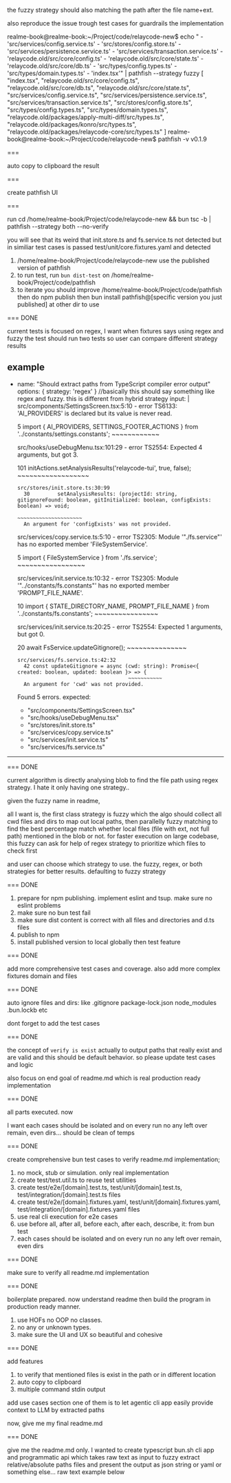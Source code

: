 the fuzzy strategy should also matching the path after the file name+ext.

also reproduce the issue trough test cases for guardrails the implementation

realme-book@realme-book:~/Project/code/relaycode-new$ echo " - 'src/services/config.service.ts'
          - 'src/stores/config.store.ts'
          - 'src/services/persistence.service.ts'
          - 'src/services/transaction.service.ts'
          - 'relaycode.old/src/core/config.ts'
          - 'relaycode.old/src/core/state.ts'
          - 'relaycode.old/src/core/db.ts'
          - 'src/types/config.types.ts'
          - 'src/types/domain.types.ts'
          - 'index.tsx'" | pathfish --strategy fuzzy
[
  "index.tsx",
  "relaycode.old/src/core/config.ts",
  "relaycode.old/src/core/db.ts",
  "relaycode.old/src/core/state.ts",
  "src/services/config.service.ts",
  "src/services/persistence.service.ts",
  "src/services/transaction.service.ts",
  "src/stores/config.store.ts",
  "src/types/config.types.ts",
  "src/types/domain.types.ts",
  "relaycode.old/packages/apply-multi-diff/src/types.ts",
  "relaycode.old/packages/konro/src/types.ts",
  "relaycode.old/packages/relaycode-core/src/types.ts"
]
realme-book@realme-book:~/Project/code/relaycode-new$ pathfish -v
v0.1.9

===

auto copy to clipboard the result

===

create pathfish UI

===

run cd /home/realme-book/Project/code/relaycode-new && bun tsc -b | pathfish --strategy both --no-verify

you will see that its weird that init.store.ts and fs.service.ts not detected but in similiar test cases is passed test/unit/core.fixtures.yaml and detected

1. /home/realme-book/Project/code/relaycode-new use the published version of pathfish
2. to run test, run `bun dist-test` on /home/realme-book/Project/code/pathfish
3. to iterate you should improve /home/realme-book/Project/code/pathfish then do npm publish then bun install pathfish@[specific version you just published] at other dir to use



=== DONE

current tests is focused on regex, I want when fixtures says using regex and fuzzy the test should run two tests so user can compare different strategy results

 example
-------------

- name: "Should extract paths from TypeScript compiler error output"
  options: { strategy: 'regex'  } //basically this should say something like regex and fuzzy. this is different from hybrid strategy
  input: |
    src/components/SettingsScreen.tsx:5:10 - error TS6133: 'AI_PROVIDERS' is declared but its value is never read.

    5 import { AI_PROVIDERS, SETTINGS_FOOTER_ACTIONS } from '../constants/settings.constants';
               ~~~~~~~~~~~~

    src/hooks/useDebugMenu.tsx:101:29 - error TS2554: Expected 4 arguments, but got 3.

    101                 initActions.setAnalysisResults('relaycode-tui', true, false);
                                    ~~~~~~~~~~~~~~~~~~

      src/stores/init.store.ts:30:99
        30         setAnalysisResults: (projectId: string, gitignoreFound: boolean, gitInitialized: boolean, configExists: boolean) => void;
                                                                                                             ~~~~~~~~~~~~~~~~~~~~~
        An argument for 'configExists' was not provided.

    src/services/copy.service.ts:5:10 - error TS2305: Module '"./fs.service"' has no exported member 'FileSystemService'.

    5 import { FileSystemService } from './fs.service';
               ~~~~~~~~~~~~~~~~~

    src/services/init.service.ts:10:32 - error TS2305: Module '"../constants/fs.constants"' has no exported member 'PROMPT_FILE_NAME'.

    10 import { STATE_DIRECTORY_NAME, PROMPT_FILE_NAME } from '../constants/fs.constants';
                                      ~~~~~~~~~~~~~~~~

    src/services/init.service.ts:20:25 - error TS2554: Expected 1 arguments, but got 0.

    20         await FsService.updateGitignore();
                               ~~~~~~~~~~~~~~~

      src/services/fs.service.ts:42:32
        42 const updateGitignore = async (cwd: string): Promise<{ created: boolean, updated: boolean }> => {
                                          ~~~~~~~~~~~
        An argument for 'cwd' was not provided.


    Found 5 errors.
  expected:
    - "src/components/SettingsScreen.tsx"
    - "src/hooks/useDebugMenu.tsx"
    - "src/stores/init.store.ts"
    - "src/services/copy.service.ts"
    - "src/services/init.service.ts"
    - "src/services/fs.service.ts"

------------

=== DONE

current algorithm is directly analysing blob to find the file path using regex strategy. I hate it only having one strategy..

given the fuzzy name in readme,

all I want is, the first class strategy is fuzzy which the algo should collect all cwd files and dirs to map out local paths, then parallelly fuzzy matching to find the best percentage match whether local files (file with ext, not full path) mentioned in the blob or not. for faster execution on large codebase, this fuzzy can ask for help of regex strategy to prioritize which files to check first

and user can choose which strategy to use. the fuzzy, regex, or both strategies for better results. defaulting to fuzzy strategy

=== DONE

1. prepare for npm publishing. implement eslint and tsup. make sure no eslint problems
2. make sure no bun test fail
3. make sure dist content is correct with all files and directories and d.ts files
4. publish to npm
5. install published version to local globally then test feature

=== DONE

add more comprehensive test cases and coverage. also add more complex fixtures domain and files

=== DONE

auto ignore files and dirs: like .gitignore package-lock.json node_modules .bun.lockb etc

dont forget to add the test cases

=== DONE

the concept of `verify is exist` actually to output paths that really exist and are valid and this should be default behavior. so please update test cases and logic

also focus on end goal of readme.md which is real production ready implementation

=== DONE

all parts executed. now

I want each cases should be isolated and on every run no any left over remain, even dirs... should be clean of temps

=== DONE

create comprehensive bun test cases to verify readme.md implementation;

1. no mock, stub or simulation. only real implementation
2. create test/test.util.ts to reuse test utilities
3. create test/e2e/[domain].test.ts, test/unit/[domain].test.ts, test/integration/[domain].test.ts files
4. create test/e2e/[domain].fixtures.yaml, test/unit/[domain].fixtures.yaml, test/integration/[domain].fixtures.yaml files
4. use real cli execution for e2e cases
5. use before all, after all, before each, after each, describe, it: from bun test
6. each cases should be isolated and on every run no any left over remain, even dirs

=== DONE

make sure to verify all readme.md implementation

=== DONE

boilerplate prepared. now understand readme then build the program in production ready manner.

1. use HOFs no OOP no classes.
2. no any or unknown types.
3. make sure the UI and UX so beautiful and cohesive

=== DONE

add features

1. to verify that mentioned files is exist in the path or in different location
2. auto copy to clipboard
3. multiple command stdin output

add use cases section
one of them is to let agentic cli app easily provide context to LLM by extracted paths

now, give me my final readme.md

=== DONE

give me the readme.md only.  I wanted to create typescript bun.sh cli app and programmatic api which takes raw text as input to fuzzy extract relative/absolute paths files and present the output as json string or yaml or something else... raw text example below
